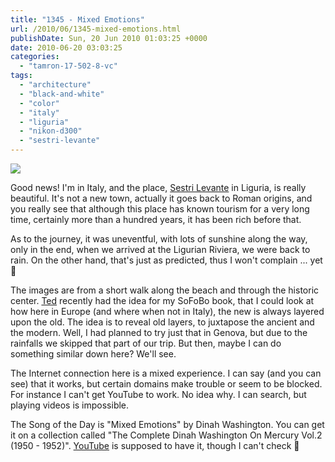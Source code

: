 ```yaml
---
title: "1345 - Mixed Emotions"
url: /2010/06/1345-mixed-emotions.html
publishDate: Sun, 20 Jun 2010 01:03:25 +0000
date: 2010-06-20 03:03:25
categories: 
  - "tamron-17-502-8-vc"
tags: 
  - "architecture"
  - "black-and-white"
  - "color"
  - "italy"
  - "liguria"
  - "nikon-d300"
  - "sestri-levante"
---
```

<a target="_blank" href="https://d25zfm9zpd7gm5.cloudfront.net/1200x1200/2010/20100619_195018_ps.jpg"><img src="https://d25zfm9zpd7gm5.cloudfront.net/0600x0600/2010/20100619_195018_ps.jpg" /></a>

Good news! I'm in Italy, and the place, <a target="_blank" href="http://en.wikipedia.org/wiki/Sestri_Levante">Sestri Levante</a> in Liguria, is really beautiful. It's not a new town, actually it goes back to Roman origins, and you really see that although this place has known tourism for a very long time, certainly more than a hundred years, it has been rich before that.

As to the journey, it was uneventful, with lots of sunshine along the way, only in the end, when we arrived at the Ligurian Riviera, we were back to rain. On the other hand, that's just as predicted, thus I won't complain ... yet 🙂

<a target="_blank" href="https://d25zfm9zpd7gm5.cloudfront.net/1200x1200/2010/20100619_194542_ps.jpg"><img style="margin: 0pt 10px 0pt 0px; float: left;" src="https://d25zfm9zpd7gm5.cloudfront.net/0150x0150/2010/20100619_194542_ps.jpg" alt="" border="0" /></a> The images are from a short walk along the beach and through the historic center. <a target="_blank" href="http://imagefiction.blogspot.com/">Ted</a> recently had the idea for my SoFoBo book, that I could look at how here in Europe (and where when not in Italy), the new is always layered upon the old. The idea is to reveal old layers, to juxtapose the ancient and the modern. Well, I had planned to try just that in Genova, but due to the rainfalls we skipped that part of our trip. But then, maybe I can do something similar down here? We'll see.

 The Internet connection here is a mixed experience. I can say (and you can see) that it works, but certain domains make trouble or seem to be blocked. For instance I can't get YouTube to work. No idea why. I can search, but playing videos is impossible.

The Song of the Day is "Mixed Emotions" by Dinah Washington. You can get it on a collection called "The Complete Dinah Washington On Mercury Vol.2 (1950 - 1952)". <a href="http://www.youtube.com/watch?v=jv09eFR6Jk4">YouTube</a> is supposed to have it, though I can't check 🙂
